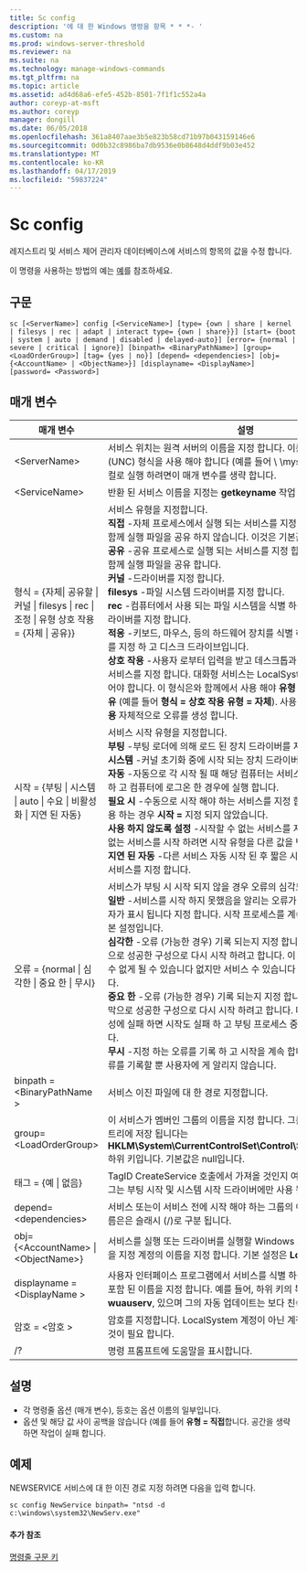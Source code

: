 ```yaml
---
title: Sc config
description: '에 대 한 Windows 명령을 항목 * * *- '
ms.custom: na
ms.prod: windows-server-threshold
ms.reviewer: na
ms.suite: na
ms.technology: manage-windows-commands
ms.tgt_pltfrm: na
ms.topic: article
ms.assetid: ad4d68a6-efe5-452b-8501-7f1f1c552a4a
author: coreyp-at-msft
ms.author: coreyp
manager: dongill
ms.date: 06/05/2018
ms.openlocfilehash: 361a8407aae3b5e823b58cd71b97b043159146e6
ms.sourcegitcommit: 0d0b32c8986ba7db9536e0b8648d4ddf9b03e452
ms.translationtype: MT
ms.contentlocale: ko-KR
ms.lasthandoff: 04/17/2019
ms.locfileid: "59837224"
---
```

# <a name="sc-config"></a>Sc config



레지스트리 및 서비스 제어 관리자 데이터베이스에 서비스의 항목의 값을 수정 합니다.

이 명령을 사용하는 방법의 예는 [예](#BKMK_examples)를 참조하세요.

## <a name="syntax"></a>구문

```
sc [<ServerName>] config [<ServiceName>] [type= {own | share | kernel | filesys | rec | adapt | interact type= {own | share}}] [start= {boot | system | auto | demand | disabled | delayed-auto}] [error= {normal | severe | critical | ignore}] [binpath= <BinaryPathName>] [group= <LoadOrderGroup>] [tag= {yes | no}] [depend= <dependencies>] [obj= {<AccountName> | <ObjectName>}] [displayname= <DisplayName>] [password= <Password>]
```

## <a name="parameters"></a>매개 변수

|매개 변수|설명|
|---------|-----------|
|\<ServerName>|서비스 위치는 원격 서버의 이름을 지정 합니다. 이름에는 범용 명명 규칙 (UNC) 형식을 사용 해야 합니다 (예를 들어 \\ \\myserver). SC.exe를 로컬로 실행 하려면이 매개 변수를 생략 합니다.|
|\<ServiceName>|반환 된 서비스 이름을 지정는 **getkeyname** 작업 합니다.|
|형식 = {자체\| 공유할 \| 커널 \| filesys \| rec \| 조정 \| 유형 상호 작용 = {자체 \| 공유}} | 서비스 유형을 지정합니다.</br>**직접** -자체 프로세스에서 실행 되는 서비스를 지정 합니다. 다른 서비스와 함께 실행 파일을 공유 하지 않습니다. 이것은 기본값입니다.</br>**공유** -공유 프로세스로 실행 되는 서비스를 지정 합니다. 다른 서비스와 함께 실행 파일을 공유 합니다.</br>**커널** -드라이버를 지정 합니다.</br>**filesys** -파일 시스템 드라이버를 지정 합니다.</br>**rec** -컴퓨터에서 사용 되는 파일 시스템을 식별 하는 파일 시스템 인식 드라이버를 지정 합니다.</br>**적응** -키보드, 마우스, 등의 하드웨어 장치를 식별 하는 어댑터 드라이버를 지정 하 고 디스크 드라이브입니다.</br>**상호 작용** -사용자 로부터 입력을 받고 데스크톱과 상호 작용할 수 있는 서비스를 지정 합니다. 대화형 서비스는 LocalSystem 계정에서 실행 되어야 합니다. 이 형식은와 함께에서 사용 해야 **유형 = 자체** 또는 **형식 = 공유** (예를 들어 **형식 = 상호 작용** **유형 = 자체**). 사용 하 여 **유형 = 상호 작용** 자체적으로 오류를 생성 합니다.|
|시작 = {부팅 \| 시스템 \| auto \| 수요 \| 비활성화 \| 지연 된 자동}|서비스 시작 유형을 지정합니다.</br>**부팅** -부팅 로더에 의해 로드 된 장치 드라이버를 지정 합니다.</br>**시스템** -커널 초기화 중에 시작 되는 장치 드라이버를 지정 합니다.</br>**자동** -자동으로 각 시작 될 때 해당 컴퓨터는 서비스를 다시 시작을 지정 하 고 컴퓨터에 로그온 한 경우에 실행 합니다.</br>**필요 시** -수동으로 시작 해야 하는 서비스를 지정 합니다. 이 기본값을 사용 하는 경우 **시작 =** 지정 되지 않았습니다.</br>**사용 하지 않도록 설정** -시작할 수 없는 서비스를 지정 합니다. 사용할 수 없는 서비스를 시작 하려면 시작 유형을 다른 값을 변경 합니다.</br>**지연 된 자동** -다른 서비스 자동 시작 된 후 짧은 시간 자동으로 시작 되는 서비스를 지정 합니다.|
|오류 = {normal \| 심각한 \| 중요 한 \| 무시}|서비스가 부팅 시 시작 되지 않을 경우 오류의 심각도 지정 합니다.</br>**일반** -서비스를 시작 하지 못했음을 알리는 오류가 기록 되 고 메시지 상자가 표시 됩니다 지정 합니다. 시작 프로세스를 계속 합니다. 이 값은 기본 설정입니다.</br>**심각한** -오류 (가능한 경우) 기록 되는지 지정 합니다. 컴퓨터가는 마지막으로 성공한 구성으로 다시 시작 하려고 합니다. 이 컴퓨터를 다시 시작할 수 없게 될 수 있습니다 없지만 서비스 수 있습니다 하지 실행할 수 있습니다.</br>**중요 한** -오류 (가능한 경우) 기록 되는지 지정 합니다. 컴퓨터가는 마지막으로 성공한 구성으로 다시 시작 하려고 합니다. 마지막으로 성공한 구성에 실패 하면 시작도 실패 하 고 부팅 프로세스 중지 오류를 중단 합니다.</br>**무시** -지정 하는 오류를 기록 하 고 시작을 계속 합니다. 이벤트 로그에 오류를 기록할 뿐 사용자에 게 알리지 않습니다.|
|binpath = \<BinaryPathName >|서비스 이진 파일에 대 한 경로 지정합니다.|
|group= \<LoadOrderGroup>|이 서비스가 멤버인 그룹의 이름을 지정 합니다. 그룹의 목록에는 레지스트리에 저장 됩니다는 **HKLM\System\CurrentControlSet\Control\ServiceGroupOrder** 하위 키입니다. 기본값은 null입니다.|
|태그 = {예 \| 없음}|TagID CreateService 호출에서 가져올 것인지 여부를 지정 합니다. 태그는 부팅 시작 및 시스템 시작 드라이버에만 사용 됩니다.|
|depend= \<dependencies>|서비스 또는이 서비스 전에 시작 해야 하는 그룹의 이름을 지정 합니다. 이름은은 슬래시 (/)로 구분 됩니다.|
|obj= {\<AccountName> \| \<ObjectName>}|서비스를 실행 또는 드라이버를 실행할 Windows 드라이버 개체의 이름을 지정 계정의 이름을 지정 합니다. 기본 설정은 **LocalSystem**합니다.|
|displayname = \<DisplayName >|사용자 인터페이스 프로그램에서 서비스를 식별 하는 것에 대 한 설명이 포함 된 이름을 지정 합니다. 예를 들어, 하위 키의 특정 한 서비스 이름은 **wuauserv**, 있으며 그의 자동 업데이트는 보다 친숙 한 표시 이름입니다.|
|암호 = \<암호 >|암호를 지정합니다. LocalSystem 계정이 아닌 계정을 사용 하는 경우 이것이 필요 합니다.|
|/?|명령 프롬프트에 도움말을 표시합니다.|

## <a name="remarks"></a>설명

-   각 명령줄 옵션 (매개 변수), 등호는 옵션 이름의 일부입니다.
-   옵션 및 해당 값 사이 공백을 않습니다 (예를 들어 **유형 = 직접**합니다. 공간을 생략 하면 작업이 실패 합니다.

## <a name="BKMK_examples"></a>예제

NEWSERVICE 서비스에 대 한 이진 경로 지정 하려면 다음을 입력 합니다.
```
sc config NewService binpath= "ntsd -d c:\windows\system32\NewServ.exe"
```

#### <a name="additional-references"></a>추가 참조

[명령줄 구문 키](command-line-syntax-key.md)